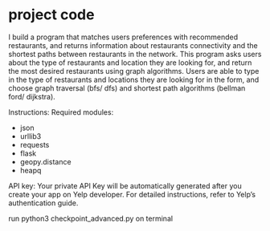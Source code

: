 # project code

I build a program that matches users preferences with recommended restaurants, and returns information about restaurants connectivity and the shortest paths between restaurants in the network. This program asks users about the type of restaurants and location they are looking for, and return the most desired restaurants using graph algorithms. Users are able to type in the type of restaurants and locations they are looking for in the form, and choose graph traversal (bfs/ dfs) and shortest path algorithms (bellman ford/ dijkstra). 
   
Instructions:
Required modules: 
- json
- urllib3
- requests
- flask
- geopy.distance
- heapq

API key: 
Your private API Key will be automatically generated after you create your app on Yelp developer. For detailed instructions, refer to Yelp’s authentication guide.

run python3 checkpoint_advanced.py on terminal
